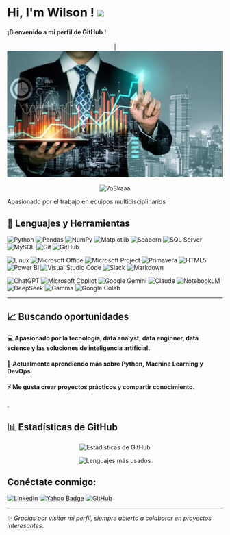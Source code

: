 # Hi, I'm Wilson ! <img src="https://media.giphy.com/media/hvRJCLFzcasrR4ia7z/giphy.gif" width="25px">


#### ¡Bienvenido a mi perfil de GitHub !


<!-- Banner -->
<p align="center">
|<img src="./assets/banner2.png" alt="Banner de mi perfil" width="1000"/>
</p>

<p align="center"> 
	<img src="https://komarev.com/ghpvc/?username=7oSkaaa&label=Profile%20views&color=0047AB&style=plastic?" alt="7oSkaaa" height=25px, width=160px/> 
	<!---
		<a href = "https://commits.top/egypt.html" target="_blank">
			<img src="https://aktive.tk/egypt/7oSkaaa?color=red" alt="Most Active Users" target="_blank" height=25px, width=250px/> 
		</a>
	-->
	
</p>

	

Apasionado por el trabajo en equipos multidisciplinarios

<!-- <img src = 'https://github.com/MarikIshtar007/MarikIshtar007/blob/master/images/matrix.gif' alt = 'Awesome Matrix Code' align='right'/>  -->





## 🚀 Lenguajes y Herramientas

![Python](https://img.shields.io/badge/-Python-3776AB?style=flat-square&logo=python&logoColor=white)
![Pandas](https://img.shields.io/badge/-Pandas-150458?style=flat-square&logo=pandas&logoColor=white)
![NumPy](https://img.shields.io/badge/-NumPy-013243?style=flat-square&logo=numpy&logoColor=white)
![Matplotlib](https://img.shields.io/badge/-Matplotlib-11557c?style=flat-square&logo=plotly&logoColor=white)
![Seaborn](https://img.shields.io/badge/-Seaborn-2E8B57?style=flat-square&logoColor=white)
![SQL Server](https://img.shields.io/badge/-SQL%20Server-CC2927?style=flat-square&logo=microsoftsqlserver&logoColor=white)
![MySQL](https://img.shields.io/badge/-MySQL-4479A1?style=flat-square&logo=mysql&logoColor=white)
![Git](https://img.shields.io/badge/-Git-F05032?style=flat-square&logo=git&logoColor=white)
![GitHub](https://img.shields.io/badge/-GitHub-181717?style=flat-square&logo=github&logoColor=white)

![Linux](https://img.shields.io/badge/-Linux-FCC624?style=flat-square&logo=linux&logoColor=black)
![Microsoft Office](https://img.shields.io/badge/-Office-D83B01?style=flat-square&logo=microsoftoffice&logoColor=white)
![Microsoft Project](https://img.shields.io/badge/-Project-217346?style=flat-square&logo=microsoftproject&logoColor=white)
![Primavera](https://img.shields.io/badge/-Primavera-CC0000?style=flat-square&logo=oracle&logoColor=white)
![HTML5](https://img.shields.io/badge/-HTML5-E34F26?style=flat-square&logo=html5&logoColor=white)
![Power BI](https://img.shields.io/badge/-Power%20BI-F2C811?style=flat-square&logo=powerbi&logoColor=black)
![Visual Studio Code](https://img.shields.io/badge/-VS%20Code-007ACC?style=flat-square&logo=visualstudiocode&logoColor=white)
![Slack](https://img.shields.io/badge/-Slack-4A154B?style=flat-square&logo=slack&logoColor=white)
![Markdown](https://img.shields.io/badge/-Markdown-000000?style=flat-square&logo=markdown&logoColor=white)


![ChatGPT](https://img.shields.io/badge/-ChatGPT-10A37F?style=flat-square&logo=openai&logoColor=white)
![Microsoft Copilot](https://img.shields.io/badge/-Copilot-5C2D91?style=flat-square&logo=microsoft&logoColor=white)
![Google Gemini](https://img.shields.io/badge/-Gemini-4285F4?style=flat-square&logo=google&logoColor=white)
![Claude](https://img.shields.io/badge/-Claude-121212?style=flat-square&logo=anthropic&logoColor=white)
![NotebookLM](https://img.shields.io/badge/-NotebookLM-34A853?style=flat-square&logo=google&logoColor=white)
![DeepSeek](https://img.shields.io/badge/-DeepSeek-FF6F00?style=flat-square&logoColor=white)
![Gamma](https://img.shields.io/badge/-Gamma-6C63FF?style=flat-square&logoColor=white)
![Google Colab](https://img.shields.io/badge/-Colab-F9AB00?style=flat-square&logo=googlecolab&logoColor=white)

---



## 📈 Buscando oportunidades


#### 💻 Apasionado por la tecnología, data analyst, data enginner, data science y las soluciones de inteligencia artificial.  
#### 🌱 Actualmente aprendiendo más sobre **Python**, **Machine Learning** y **DevOps**.  
#### ⚡ Me gusta crear proyectos prácticos y compartir conocimiento.  
.

## 📊 Estadísticas de GitHub

<p align="center">
  <img src="https://github-readme-stats.vercel.app/api?username=tu_usuario&show_icons=true&theme=radical" alt="Estadísticas de GitHub"/>
</p>

<p align="center">
  <img src="https://github-readme-stats.vercel.app/api/top-langs/?username=tu_usuario&layout=compact&theme=radical" alt="Lenguajes más usados"/>
</p>


## Conéctate conmigo:
[![LinkedIn](https://img.shields.io/badge/-LinkedIn-0077B5?style=flat-square&logo=linkedin&logoColor=white&link=https://www.linkedin.com/in/wilson-bello-v/)](https://www.linkedin.com/in/wilson-bello-v)
[![Yahoo Badge](https://img.shields.io/badge/-whbello@yahoo.es-6001D2?style=flat-square&logo=Yahoo!&logoColor=white&link=mailto:whbello@yahoo.es)](mailto:whbello@yahoo.es)
[![GitHub](https://img.shields.io/badge/-GitHub-181717?style=flat-square&logo=github&logoColor=white&link=https://github.com/whbello)](https://github.com/whbello)



---

✨ *Gracias por visitar mi perfil, siempre abierto a colaborar en proyectos interesantes.*  
<!--
**whbello/whbello** is a ✨ _special_ ✨ repository because its `README.md` (this file) appears on your GitHub profile.

Here are some ideas to get you started:

- 🔭 I’m currently working on ...
- 🌱 I’m currently learning ...
- 👯 I’m looking to collaborate on ...
- 🤔 I’m looking for help with ...
- 💬 Ask me about ...
- 📫 How to reach me: ...
- 😄 Pronouns: ...
- ⚡ Fun fact: ...
-->
